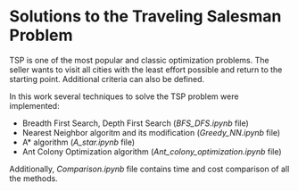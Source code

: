 # Solutions to the Traveling Salesman Problem
TSP is one of the most popular and classic optimization problems. The seller wants to visit all cities with the least effort possible and return to the starting point. Additional criteria can also be defined.

In this work several techniques to solve the TSP problem were implemented:
 * Breadth First Search, Depth First Search (*BFS_DFS.ipynb* file)
 * Nearest Neighbor algoritm and its modification (*Greedy_NN.ipynb* file)
 * A* algorithm (*A_star.ipynb* file)
 * Ant Colony Optimization algorithm (*Ant_colony_optimization.ipynb* file)

Additionally, *Comparison.ipynb* file contains time and cost comparison of all the methods.

